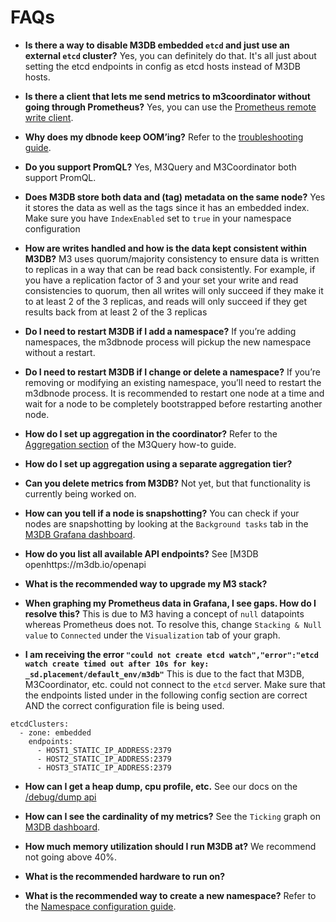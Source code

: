 # FAQs

- **Is there a way to disable M3DB embedded `etcd` and just use an external `etcd` cluster?**
Yes, you can definitely do that. It's all just about setting the etcd endpoints in config as etcd hosts instead of M3DB hosts. 

- **Is there a client that lets me send metrics to m3coordinator without going through Prometheus?**
Yes, you can use the [Prometheus remote write client](https://github.com/m3db/prometheus_remote_client_golang/).

- **Why does my dbnode keep OOM’ing?**
Refer to the [troubleshooting guide](../troubleshooting/index.md).

- **Do you support PromQL?**
Yes, M3Query and M3Coordinator both support PromQL.

- **Does M3DB store both data and (tag) metadata on the same node?**
Yes it stores the data as well as the tags since it has an embedded index. Make sure you have `IndexEnabled` set to `true` in your namespace configuration

- **How are writes handled and how is the data kept consistent within M3DB?**
M3 uses quorum/majority consistency to ensure data is written to replicas in a way that can be read back consistently. 
For example, if you have a replication factor of 3 and your set your write and read consistencies to quorum, then all writes will only succeed if they make it to at least 2 of the 3 replicas, and reads will only succeed if they get results back from at least 2 of the 3 replicas

- **Do I need to restart M3DB if I add a namespace?**
If you’re adding namespaces, the m3dbnode process will pickup the new namespace without a restart.

- **Do I need to restart M3DB if I change or delete a namespace?**
If you’re removing or modifying an existing namespace, you’ll need to restart the m3dbnode process. It is recommended to restart one node at a time and wait for a node to be completely bootstrapped before restarting another node.

- **How do I set up aggregation in the coordinator?**
Refer to the [Aggregation section](../how_to/query) of the M3Query how-to guide.

- **How do I set up aggregation using a separate aggregation tier?**
<Fill this in>

- **Can you delete metrics from M3DB?**
Not yet, but that functionality is currently being worked on.

- **How can you tell if a node is snapshotting?**
You can check if your nodes are snapshotting by looking at the `Background tasks` tab in the [M3DB Grafana dashboard](https://grafana.com/dashboards/8126).

- **How do you list all available API endpoints?**
See [M3DB openhttps://m3db.io/openapi

- **What is the recommended way to upgrade my M3 stack?**
<Fill this in>

- **When graphing my Prometheus data in Grafana, I see gaps. How do I resolve this?**
This is due to M3 having a concept of `null` datapoints whereas Prometheus does not. To resolve this, change `Stacking & Null value` to `Connected` under the `Visualization` tab of your graph.

- **I am receiving the error `"could not create etcd watch","error":"etcd watch create timed out after 10s for key: _sd.placement/default_env/m3db"`**
This is due to the fact that M3DB, M3Coordinator, etc. could not connect to the `etcd` server. Make sure that the endpoints listed under in the following config section are correct AND the correct configuration file is being used.
```
etcdClusters:
  - zone: embedded
    endpoints:
      - HOST1_STATIC_IP_ADDRESS:2379
      - HOST2_STATIC_IP_ADDRESS:2379
      - HOST3_STATIC_IP_ADDRESS:2379
``` 

- **How can I get a heap dump, cpu profile, etc.**
See our docs on the [/debug/dump api](../troubleshooting/index.md)

- **How can I see the cardinality of my metrics?**
See the `Ticking` graph on [M3DB dashboard](https://grafana.com/dashboards/8126).

- **How much memory utilization should I run M3DB at?**
We recommend not going above 40%.

- **What is the recommended hardware to run on?**
<Fill this in>

- **What is the recommended way to create a new namespace?**
Refer to the [Namespace configuration guide](../operational_guide/namespace_configuration.md).
